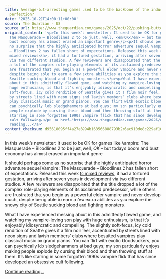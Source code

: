 ```yaml
---
title: Average-but-arresting games used to be the backbone of the industry. What price
  perfection?
date: '2025-10-22T14:00:11+00:00'
source: The Guardian - US
source_url: https://www.theguardian.com/games/2025/oct/22/pushing-buttons-vampire-2-ok-games
original_content: '<p>In this week’s newsletter: It used to be OK for games like Vampire:
  The Masquerade – Bloodlines 2 to be just, well, <em>OK</em> – but today’s boom and
  bust economy has almost erased an important genre</p><p>It should perhaps come as
  no surprise that the highly anticipated horror adventure sequel Vampire: The Masquerade
  – Bloodlines 2 has fallen short of expectations. Released this week <a href="https://www.theguardian.com/games/2025/oct/21/vampire-the-masquerade-bloodlines-2-review-the-chinese-room-paradox-interactive">to
  mixed reviews</a>, it had a tortured gestation, arriving after seven years in development
  via two different studios. A few reviewers are disappointed that the title dropped
  a lot of the complex role-playing elements of its acclaimed predecessor, while others
  are frustrated that you begin as a powerful elder vampire and never develop much,
  despite being able to earn a few extra abilities as you explore the snowy city of
  Seattle sucking blood and fighting monsters.</p><p>What I have experienced messing
  about in this admittedly flawed game, and watching my vampire-loving son play with
  huge enthusiasm, is that it’s enjoyably idiosyncratic and compelling. The slightly
  soft-focus, icy cold rendition of Seattle gives it a film noir feel, accentuated
  by streets lined with neon signs and lavish members’ clubs where besuited vampires
  play classical music on grand pianos. You can flirt with exotic bloodsuckers, you
  can psychically lob sledgehammers at bad guys; my son particularly enjoys making
  people explode by cursing their blood and then throwing stuff at them. It’s like
  starring in some forgotten 1990s vampire flick that has since developed an obsessive
  cult following.</p> <a href="https://www.theguardian.com/games/2025/oct/22/pushing-buttons-vampire-2-ok-games">Continue
  reading...</a>'
content_checksum: d95618095ff4a27e3994b163566888793b2c6ac910de8c229af10a909154eca4
---
```


In this week’s newsletter: It used to be OK for games like Vampire: The Masquerade – Bloodlines 2 to be just, well, _OK_ – but today’s boom and bust economy has almost erased an important genre

It should perhaps come as no surprise that the highly anticipated horror adventure sequel Vampire: The Masquerade – Bloodlines 2 has fallen short of expectations. Released this week [to mixed reviews](https://www.theguardian.com/games/2025/oct/21/vampire-the-masquerade-bloodlines-2-review-the-chinese-room-paradox-interactive), it had a tortured gestation, arriving after seven years in development via two different studios. A few reviewers are disappointed that the title dropped a lot of the complex role-playing elements of its acclaimed predecessor, while others are frustrated that you begin as a powerful elder vampire and never develop much, despite being able to earn a few extra abilities as you explore the snowy city of Seattle sucking blood and fighting monsters.

What I have experienced messing about in this admittedly flawed game, and watching my vampire-loving son play with huge enthusiasm, is that it’s enjoyably idiosyncratic and compelling. The slightly soft-focus, icy cold rendition of Seattle gives it a film noir feel, accentuated by streets lined with neon signs and lavish members’ clubs where besuited vampires play classical music on grand pianos. You can flirt with exotic bloodsuckers, you can psychically lob sledgehammers at bad guys; my son particularly enjoys making people explode by cursing their blood and then throwing stuff at them. It’s like starring in some forgotten 1990s vampire flick that has since developed an obsessive cult following.

 [Continue reading...](https://www.theguardian.com/games/2025/oct/22/pushing-buttons-vampire-2-ok-games)